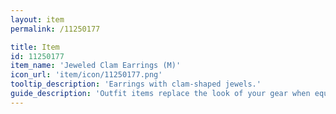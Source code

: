 ```yaml
---
layout: item
permalink: /11250177

title: Item
id: 11250177
item_name: 'Jeweled Clam Earrings (M)'
icon_url: 'item/icon/11250177.png'
tooltip_description: 'Earrings with clam-shaped jewels.'
guide_description: 'Outfit items replace the look of your gear when equipped.'
---
```

